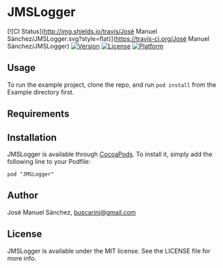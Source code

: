 # JMSLogger

[![CI Status](http://img.shields.io/travis/José Manuel Sánchez/JMSLogger.svg?style=flat)](https://travis-ci.org/José Manuel Sánchez/JMSLogger)
[![Version](https://img.shields.io/cocoapods/v/JMSLogger.svg?style=flat)](http://cocoadocs.org/docsets/JMSLogger)
[![License](https://img.shields.io/cocoapods/l/JMSLogger.svg?style=flat)](http://cocoadocs.org/docsets/JMSLogger)
[![Platform](https://img.shields.io/cocoapods/p/JMSLogger.svg?style=flat)](http://cocoadocs.org/docsets/JMSLogger)

## Usage

To run the example project, clone the repo, and run `pod install` from the Example directory first.

## Requirements

## Installation

JMSLogger is available through [CocoaPods](http://cocoapods.org). To install
it, simply add the following line to your Podfile:

    pod "JMSLogger"

## Author

José Manuel Sánchez, buscarini@gmail.com

## License

JMSLogger is available under the MIT license. See the LICENSE file for more info.

